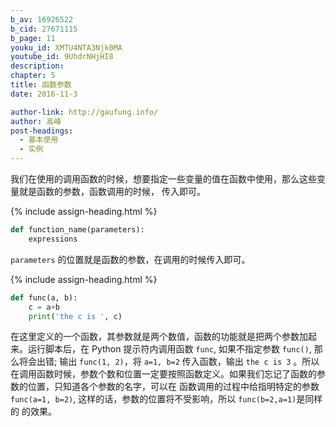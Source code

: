 ```yaml
---
b_av: 16926522
b_cid: 27671115
b_page: 11
youku_id: XMTU4NTA3Njk0MA
youtube_id: 9UhdrNHjHI8
description: 
chapter: 5
title: 函数参数
date: 2016-11-3

author-link: http://gaufung.info/
author: 高峰
post-headings:
  - 基本使用
  - 实例
---
```





我们在使用的调用函数的时候，想要指定一些变量的值在函数中使用，那么这些变量就是函数的参数，函数调用的时候，
传入即可。

{% include assign-heading.html %}

```python
def function_name(parameters):
    expressions
```

`parameters` 的位置就是函数的参数，在调用的时候传入即可。

{% include assign-heading.html %}

```python
def func(a, b):
    c = a+b
    print('the c is ', c)
```

在这里定义的一个函数，其参数就是两个数值，函数的功能就是把两个参数加起来。运行脚本后，在 Python 提示符内调用函数
`func`, 如果不指定参数 `func()`, 那么将会出错; 输出 `func(1, 2)`，将 `a=1, b=2` 传入函数，输出 `the c is 3` 。所以在调用函数时候，参数个数和位置一定要按照函数定义。如果我们忘记了函数的参数的位置，只知道各个参数的名字，可以在
函数调用的过程中给指明特定的参数 `func(a=1, b=2)`, 这样的话，参数的位置将不受影响，所以 `func(b=2,a=1)`是同样的
的效果。
